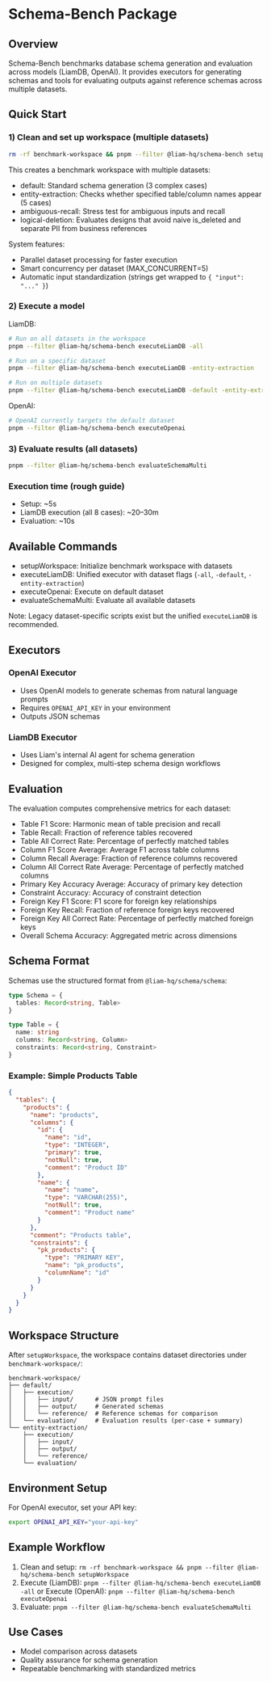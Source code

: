# Schema-Bench Package

## Overview

Schema-Bench benchmarks database schema generation and evaluation across models (LiamDB, OpenAI). It provides executors for generating schemas and tools for evaluating outputs against reference schemas across multiple datasets.

## Quick Start

### 1) Clean and set up workspace (multiple datasets)
```bash
rm -rf benchmark-workspace && pnpm --filter @liam-hq/schema-bench setupWorkspace
```
This creates a benchmark workspace with multiple datasets:
- default: Standard schema generation (3 complex cases)
- entity-extraction: Checks whether specified table/column names appear (5 cases)
- ambiguous-recall: Stress test for ambiguous inputs and recall
- logical-deletion: Evaluates designs that avoid naive is_deleted and separate PII from business references

System features:
- Parallel dataset processing for faster execution
- Smart concurrency per dataset (MAX_CONCURRENT=5)
- Automatic input standardization (strings get wrapped to `{ "input": "..." }`)

### 2) Execute a model

LiamDB:
```bash
# Run on all datasets in the workspace
pnpm --filter @liam-hq/schema-bench executeLiamDB -all

# Run on a specific dataset
pnpm --filter @liam-hq/schema-bench executeLiamDB -entity-extraction

# Run on multiple datasets
pnpm --filter @liam-hq/schema-bench executeLiamDB -default -entity-extraction -logical-deletion
```

OpenAI:
```bash
# OpenAI currently targets the default dataset
pnpm --filter @liam-hq/schema-bench executeOpenai
```

### 3) Evaluate results (all datasets)
```bash
pnpm --filter @liam-hq/schema-bench evaluateSchemaMulti
```

### Execution time (rough guide)
- Setup: ~5s
- LiamDB execution (all 8 cases): ~20–30m
- Evaluation: ~10s

## Available Commands

- setupWorkspace: Initialize benchmark workspace with datasets
- executeLiamDB: Unified executor with dataset flags (`-all`, `-default`, `-entity-extraction`)
- executeOpenai: Execute on default dataset
- evaluateSchemaMulti: Evaluate all available datasets

Note: Legacy dataset-specific scripts exist but the unified `executeLiamDB` is recommended.

## Executors

### OpenAI Executor
- Uses OpenAI models to generate schemas from natural language prompts
- Requires `OPENAI_API_KEY` in your environment
- Outputs JSON schemas

### LiamDB Executor
- Uses Liam's internal AI agent for schema generation
- Designed for complex, multi-step schema design workflows

## Evaluation

The evaluation computes comprehensive metrics for each dataset:
- Table F1 Score: Harmonic mean of table precision and recall
- Table Recall: Fraction of reference tables recovered
- Table All Correct Rate: Percentage of perfectly matched tables
- Column F1 Score Average: Average F1 across table columns
- Column Recall Average: Fraction of reference columns recovered
- Column All Correct Rate Average: Percentage of perfectly matched columns
- Primary Key Accuracy Average: Accuracy of primary key detection
- Constraint Accuracy: Accuracy of constraint detection
- Foreign Key F1 Score: F1 score for foreign key relationships
- Foreign Key Recall: Fraction of reference foreign keys recovered
- Foreign Key All Correct Rate: Percentage of perfectly matched foreign keys
- Overall Schema Accuracy: Aggregated metric across dimensions

## Schema Format

Schemas use the structured format from `@liam-hq/schema/schema`:

```typescript
type Schema = {
  tables: Record<string, Table>
}

type Table = {
  name: string
  columns: Record<string, Column>
  constraints: Record<string, Constraint>
}
```

### Example: Simple Products Table

```json
{
  "tables": {
    "products": {
      "name": "products",
      "columns": {
        "id": {
          "name": "id",
          "type": "INTEGER",
          "primary": true,
          "notNull": true,
          "comment": "Product ID"
        },
        "name": {
          "name": "name",
          "type": "VARCHAR(255)",
          "notNull": true,
          "comment": "Product name"
        }
      },
      "comment": "Products table",
      "constraints": {
        "pk_products": {
          "type": "PRIMARY KEY",
          "name": "pk_products",
          "columnName": "id"
        }
      }
    }
  }
}
```

## Workspace Structure

After `setupWorkspace`, the workspace contains dataset directories under `benchmark-workspace/`:

```
benchmark-workspace/
├── default/
│   ├── execution/
│   │   ├── input/      # JSON prompt files
│   │   ├── output/     # Generated schemas
│   │   └── reference/  # Reference schemas for comparison
│   └── evaluation/     # Evaluation results (per-case + summary)
└── entity-extraction/
    ├── execution/
    │   ├── input/
    │   ├── output/
    │   └── reference/
    └── evaluation/
```

## Environment Setup

For OpenAI executor, set your API key:
```bash
export OPENAI_API_KEY="your-api-key"
```

## Example Workflow

1) Clean and setup: `rm -rf benchmark-workspace && pnpm --filter @liam-hq/schema-bench setupWorkspace`
2) Execute (LiamDB): `pnpm --filter @liam-hq/schema-bench executeLiamDB -all`
   or Execute (OpenAI): `pnpm --filter @liam-hq/schema-bench executeOpenai`
3) Evaluate: `pnpm --filter @liam-hq/schema-bench evaluateSchemaMulti`

## Use Cases

- Model comparison across datasets
- Quality assurance for schema generation
- Repeatable benchmarking with standardized metrics

